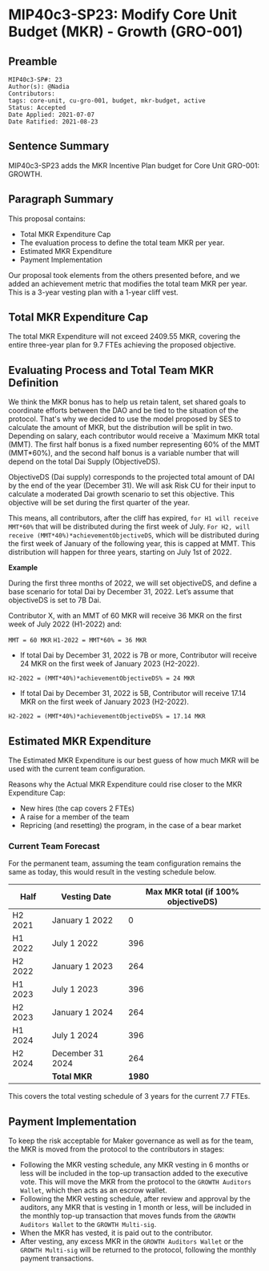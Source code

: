 # MIP40c3-SP23: Modify Core Unit Budget (MKR) - Growth (GRO-001)

## Preamble

```
MIP40c3-SP#: 23
Author(s): @Nadia
Contributors:
tags: core-unit, cu-gro-001, budget, mkr-budget, active
Status: Accepted
Date Applied: 2021-07-07
Date Ratified: 2021-08-23
```

## Sentence Summary

MIP40c3-SP23 adds the MKR Incentive Plan budget for Core Unit GRO-001: GROWTH.

## Paragraph Summary

This proposal contains:

* Total MKR Expenditure Cap
* The evaluation process to define the total team MKR per year.
* Estimated MKR Expenditure
* Payment Implementation

Our proposal took elements from the others presented before, and we added an achievement metric that modifies the total team MKR per year. This is a 3-year vesting plan with a 1-year cliff vest.


## Total MKR Expenditure Cap

The total MKR Expenditure will not exceed 2409.55 MKR, covering the entire three-year plan for 9.7 FTEs achieving the proposed objective.


## Evaluating Process and Total Team MKR Definition

We think the MKR bonus has to help us retain talent, set shared goals to coordinate efforts between the DAO and be tied to the situation of the protocol. That's why we decided to use the model proposed by SES to calculate the amount of MKR, but the distribution will be split in two. Depending on salary, each contributor would receive a `Maximum MKR total (MMT). The first half bonus is a fixed number representing 60% of the MMT (MMT*60%), and the second half bonus is a variable number that will depend on the total Dai Supply (ObjectiveDS).

ObjectiveDS (Dai supply) corresponds to the projected total amount of DAI by the end of the year (December 31). We will ask Risk CU for their input to calculate a moderated Dai growth scenario to set this objective. This objective will be set during the first quarter of the year.

This means, all contributors, after the cliff has expired, `for H1 will receive MMT*60%` that will be distributed during the first week of July. `For H2, will receive (MMT*40%)*achievementObjectiveDS`, which will be distributed during the first week of January of the following year, this is capped at MMT. This distribution will happen for three years, starting on July 1st of 2022.

**Example**

During the first three months of 2022, we will set objectiveDS, and define a base scenario for total Dai by December 31, 2022. Let’s assume that objectiveDS is set to 7B Dai. 

Contributor X, with an MMT of 60 MKR will receive 36 MKR on the first week of July 2022 (H1-2022) and:

`MMT = 60 MKR`
`H1-2022 = MMT*60% = 36 MKR`

* If total Dai by December 31, 2022 is 7B or more, Contributor will receive 24 MKR on the first week of January 2023 (H2-2022).

`H2-2022 = (MMT*40%)*achievementObjectiveDS% = 24 MKR`

* If total Dai by December 31, 2022 is 5B, Contributor will receive 17.14 MKR on the first week of January 2023 (H2-2022).

`H2-2022 = (MMT*40%)*achievementObjectiveDS% = 17.14 MKR`



## Estimated MKR Expenditure

The Estimated MKR Expenditure is our best guess of how much MKR will be used with the current team configuration.

Reasons why the Actual MKR Expenditure could rise closer to the MKR Expenditure Cap:

* New hires (the cap covers 2  FTEs)
* A raise for a member of the team
* Repricing (and resetting) the program, in the case of a bear market

### Current Team Forecast

For the permanent team, assuming the team configuration remains the same as today, this would result in the vesting schedule below.


| Half     | Vesting Date     | Max MKR total (if 100% objectiveDS)     |
|---|---|---|
| H2 2021     |  January 1 2022      |  0      |
| H1 2022     |  July 1 2022      |  396      |
| H2 2022     |  January 1 2023      |  264      |
| H1 2023     |  July 1 2023      |  396      |
| H2 2023     |  January 1 2024      |  264      |
| H1 2024     |  July 1 2024      |  396      |
| H2 2024     |  December 31 2024      |  264      |
|      |  **Total MKR**      |  **1980**      |


This covers the total vesting schedule of 3 years for the current 7.7 FTEs.

## Payment Implementation

To keep the risk acceptable for Maker governance as well as for the team, the MKR is moved from the protocol to the contributors in stages:

* Following the MKR vesting schedule, any MKR vesting in 6 months or less will be included in the top-up transaction added to the executive vote. This will move the MKR from the protocol to the `GROWTH Auditors Wallet`, which then acts as an escrow wallet.
* Following the MKR vesting schedule, after review and approval by the auditors, any MKR that is vesting in 1 month or less, will be included in the monthly top-up transaction that moves funds from the `GROWTH Auditors Wallet` to the `GROWTH Multi-sig`.
* When the MKR has vested, it is paid out to the contributor.
* After vesting, any excess MKR in the `GROWTH Auditors Wallet` or the `GROWTH Multi-sig` will be returned to the protocol, following the monthly payment transactions.
